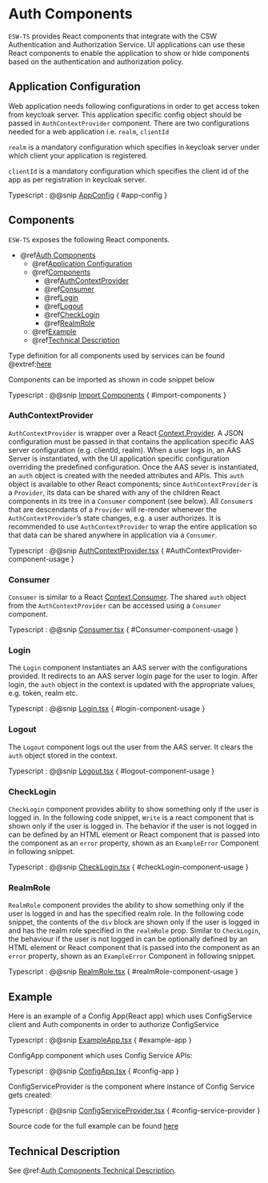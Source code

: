 # Auth Components

`ESW-TS` provides React components that integrate with the CSW
Authentication and Authorization Service. UI applications can use these React components to
enable the application to show or hide components based on the authentication and authorization policy.

## Application Configuration

Web application needs following configurations in order to get access token from keycloak server. This application specific
config object should be passed in `AuthContextProvider` component. There are two configurations needed for a web application
i.e. `realm`, `clientId`

`realm` is a mandatory configuration which specifies in keycloak server under which client your application is registered.

`clientId` is a mandatory configuration which specifies the client id of the app as per registration
in keycloak server.

Typescript
:   @@snip [AppConfig](../../../../example/src/config/AppConfig.ts) { #app-config }

## Components

`ESW-TS` exposes the following React components.

- @ref[Auth Components](#auth-components)
  - @ref[Application Configuration](#application-configuration)
  - @ref[Components](#components)
    - @ref[AuthContextProvider](#authcontextprovider)
    - @ref[Consumer](#consumer)
    - @ref[Login](#login)
    - @ref[Logout](#logout)
    - @ref[CheckLogin](#checklogin)
    - @ref[RealmRole](#realmrole)
  - @ref[Example](#example)
  - @ref[Technical Description](#technical-description)

Type definition for all components used by services can be found @extref:[here](ts-docs:modules/components.html)

Components can be imported as shown in code snippet below

Typescript
:   @@snip [Import Components](../../../../example/src/components/NavComponent.tsx) { #import-components }

### AuthContextProvider

`AuthContextProvider` is wrapper over a React [Context.Provider](https://reactjs.org/docs/context.html#contextprovider).
A JSON configuration must be passed in that contains the application specific AAS server configuration
(e.g. clientId, realm). When a user logs in, an AAS Server is instantiated, with the UI application specific
configuration overriding the predefined configuration.
Once the AAS sever is instantiated, an `auth` object is created with the needed attributes and APIs. This `auth` object
is available to other React components; since `AuthContextProvider` is a `Provider`, its data can be shared with any of
the children React components in its tree in a `Consumer` component (see below). All `Consumer`s that are
descendants of a `Provider` will re-render whenever the `AuthContextProvider`’s state changes, e.g. a user authorizes.
It is recommended to use `AuthContextProvider` to wrap the entire application so that data can be shared anywhere in
application via a `Consumer`.

Typescript
:   @@snip [AuthContextProvider.tsx](../../../../example/src/components/ExampleApp.tsx) { #AuthContextProvider-component-usage }

### Consumer

`Consumer` is similar to a React [Context.Consumer](https://reactjs.org/docs/context.html#contextconsumer).
The shared `auth` object from the `AuthContextProvider` can be accessed using a `Consumer` component.

Typescript
:   @@snip [Consumer.tsx](../../../../example/src/components/Read.tsx) { #Consumer-component-usage }

### Login

The `Login` component instantiates an AAS server with the configurations provided. It redirects to an AAS server login page
for the user to login. After login, the `auth` object in the context is updated with the appropriate values,
e.g. token, realm etc.

Typescript
:   @@snip [Login.tsx](../../../../example/src/components/NavComponent.tsx) { #login-component-usage }

### Logout

The `Logout` component logs out the user from the AAS server. It clears the `auth` object stored in the context.

Typescript
:   @@snip [Logout.tsx](../../../../example/src/components/NavComponent.tsx) { #logout-component-usage }

### CheckLogin

`CheckLogin` component provides ability to show something only if the user is logged in.
In the following code snippet, `Write` is a react component that is shown only if the user is logged in.
The behavior if the user is not logged in can be defined by an HTML element or React component that is
passed into the component as an `error` property, shown as an `ExampleError` Component in following snippet.

Typescript
:   @@snip [CheckLogin.tsx](../../../../example/src/components/ExampleApp.tsx) { #checkLogin-component-usage }

### RealmRole

`RealmRole` component provides the ability to show something only if the user is logged in and has the specified realm role.
In the following code snippet, the contents of the `div` block are shown only if the user is logged in and
has the realm role specified in the `realmRole` prop.  Similar to `CheckLogin`,
the behaviour if the user is not logged in can be optionally defined by an HTML element or React component
that is passed into the component as an `error` property, shown as an `ExampleError` Component in following snippet.

Typescript
:   @@snip [RealmRole.tsx](../../../../example/src/components/ExampleApp.tsx) { #realmRole-component-usage }

## Example

Here is an example of a Config App(React app) which uses ConfigService client
and Auth components in order to authorize ConfigService

Typescript
:   @@snip [ExampleApp.tsx](../../../../example/src/components/ExampleApp.tsx) { #example-app }

ConfigApp component which uses Config Service APIs:

Typescript
:   @@snip [ConfigApp.tsx](../../../../example/src/components/config/ConfigApp.tsx) { #config-app }

ConfigServiceProvider is the component where instance of Config Service gets created:

Typescript
:   @@snip [ConfigServiceProvider.tsx](../../../../example/src/components/config/context/ConfigServiceProvider.tsx) { #config-service-provider }

Source code for the full example can be found [here](https://github.com/tmtsoftware/esw-ts/tree/master/example/src)

## Technical Description

See @ref:[Auth Components Technical Description](../technical/auth-components.md).
